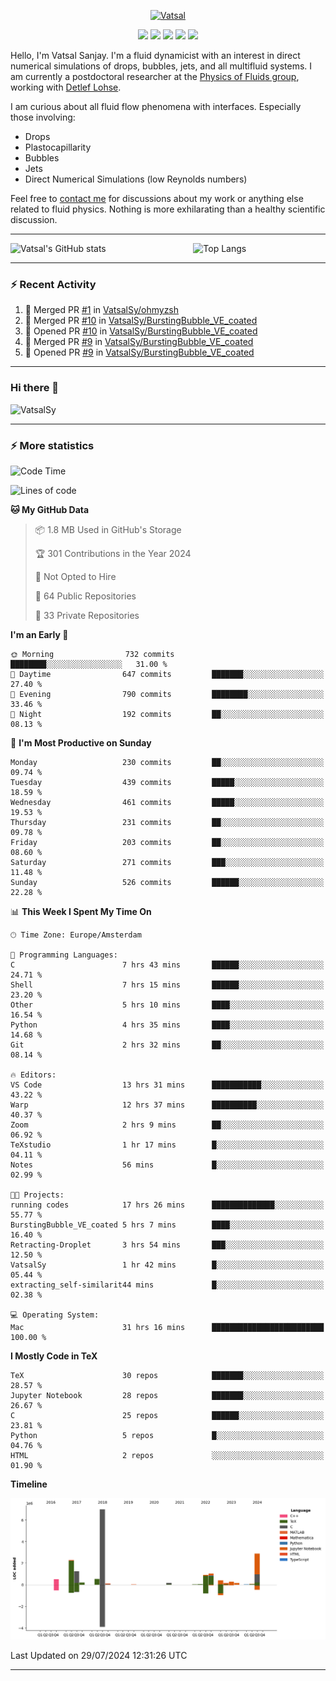 <center>

[<img alt="Vatsal" width="200px" src="https://www.dropbox.com/s/dxyybgtblo8er6h/Logo_Vatsal_Vector.png?raw=1">](https://www.vatsalsanjay.com)

[<img src="https://img.shields.io/badge/googlescholar-4285F4?&style=for-the-badge&logo=googlescholar&logoColor=white">](https://scholar.google.com/citations?hl=en&user=67aQviYAAAAJ)
[<img src="https://img.shields.io/static/v1.svg?&style=for-the-badge&logo=ResearchGate&label=&message=ResearchGate&logoColor=white&color=green">](https://www.researchgate.net/profile/Vatsal-Sanjay-2)
[<img src="https://img.shields.io/badge/twitter-1DA1F2?&style=for-the-badge&logo=twitter&logoColor=white">](https://twitter.com/VatsalSanjay)
[<img src="https://img.shields.io/badge/linkedin-0A66C2?&style=for-the-badge&logo=linkedin">](https://www.linkedin.com/in/vatsalsanjay/)
[<img src="https://img.shields.io/badge/orcid-A6CE39?&style=for-the-badge&logo=orcid&logoColor=white">](https://orcid.org/0000-0002-4293-6099)

</center>

Hello, I'm Vatsal Sanjay. I'm a fluid dynamicist with an interest in direct numerical simulations of drops, bubbles, jets, and all multifluid systems. I am currently a postdoctoral researcher at the [Physics of Fluids group](https://pof.tnw.utwente.nl), working with [Detlef Lohse](https://en.wikipedia.org/wiki/Detlef_Lohse). 

I am curious about all fluid flow phenomena with interfaces. Especially those involving:

- Drops
- Plastocapillarity
- Bubbles
- Jets
- Direct Numerical Simulations (low Reynolds numbers)

Feel free to [contact me](mailto:contact@vatsalsanjay.com) for discussions about my work or anything else related to fluid physics. Nothing is more exhilarating than a healthy scientific discussion.

<!-- ![Vatsal's GitHub stats](https://github-readme-stats-xi-wine-74.vercel.app/api?username=VatsalSy&show_icons=true&theme=vision-friendly-dark)

![Top Langs](https://github-readme-stats-xi-wine-74.vercel.app/api/top-langs/?username=VatsalSy&layout=compact&theme=vision-friendly-dark) -->

---
<div style="display: flex; justify-content: space-between;">
    <img src="https://github-readme-stats-xi-wine-74.vercel.app/api?username=VatsalSy&show_icons=true&theme=vision-friendly-dark" alt="Vatsal's GitHub stats" style="width: 55%;">
    <img src="https://github-readme-stats-xi-wine-74.vercel.app/api/top-langs/?username=VatsalSy&layout=compact&theme=vision-friendly-dark" alt="Top Langs" style="width: 42%;">
</div>

---

### :zap: Recent Activity

<!--START_SECTION:activity-->
1. 🎉 Merged PR [#1](https://github.com/VatsalSy/ohmyzsh/pull/1) in [VatsalSy/ohmyzsh](https://github.com/VatsalSy/ohmyzsh)
2. 🎉 Merged PR [#10](https://github.com/VatsalSy/BurstingBubble_VE_coated/pull/10) in [VatsalSy/BurstingBubble_VE_coated](https://github.com/VatsalSy/BurstingBubble_VE_coated)
3. 💪 Opened PR [#10](https://github.com/VatsalSy/BurstingBubble_VE_coated/pull/10) in [VatsalSy/BurstingBubble_VE_coated](https://github.com/VatsalSy/BurstingBubble_VE_coated)
4. 🎉 Merged PR [#9](https://github.com/VatsalSy/BurstingBubble_VE_coated/pull/9) in [VatsalSy/BurstingBubble_VE_coated](https://github.com/VatsalSy/BurstingBubble_VE_coated)
5. 💪 Opened PR [#9](https://github.com/VatsalSy/BurstingBubble_VE_coated/pull/9) in [VatsalSy/BurstingBubble_VE_coated](https://github.com/VatsalSy/BurstingBubble_VE_coated)
<!--END_SECTION:activity-->
---

### Hi there 👋
<p align="left"> <img src="https://komarev.com/ghpvc/?username=VatsalSy&label=Profile%20views&color=orange&style=for-the-badge" alt="VatsalSy" /> </p>

---
### :zap: More statistics

<!--START_SECTION:waka-->
![Code Time](http://img.shields.io/badge/Code%20Time-34%20hrs%2014%20mins-blue)

![Lines of code](https://img.shields.io/badge/From%20Hello%20World%20I%27ve%20Written-18.2%20million%20lines%20of%20code-blue)

**🐱 My GitHub Data** 

> 📦 1.8 MB Used in GitHub's Storage 
 > 
> 🏆 301 Contributions in the Year 2024
 > 
> 🚫 Not Opted to Hire
 > 
> 📜 64 Public Repositories 
 > 
> 🔑 33 Private Repositories 
 > 
**I'm an Early 🐤** 

```text
🌞 Morning                732 commits         ████████░░░░░░░░░░░░░░░░░   31.00 % 
🌆 Daytime                647 commits         ███████░░░░░░░░░░░░░░░░░░   27.40 % 
🌃 Evening                790 commits         ████████░░░░░░░░░░░░░░░░░   33.46 % 
🌙 Night                  192 commits         ██░░░░░░░░░░░░░░░░░░░░░░░   08.13 % 
```
📅 **I'm Most Productive on Sunday** 

```text
Monday                   230 commits         ██░░░░░░░░░░░░░░░░░░░░░░░   09.74 % 
Tuesday                  439 commits         █████░░░░░░░░░░░░░░░░░░░░   18.59 % 
Wednesday                461 commits         █████░░░░░░░░░░░░░░░░░░░░   19.53 % 
Thursday                 231 commits         ██░░░░░░░░░░░░░░░░░░░░░░░   09.78 % 
Friday                   203 commits         ██░░░░░░░░░░░░░░░░░░░░░░░   08.60 % 
Saturday                 271 commits         ███░░░░░░░░░░░░░░░░░░░░░░   11.48 % 
Sunday                   526 commits         ██████░░░░░░░░░░░░░░░░░░░   22.28 % 
```


📊 **This Week I Spent My Time On** 

```text
🕑︎ Time Zone: Europe/Amsterdam

💬 Programming Languages: 
C                        7 hrs 43 mins       ██████░░░░░░░░░░░░░░░░░░░   24.71 % 
Shell                    7 hrs 15 mins       ██████░░░░░░░░░░░░░░░░░░░   23.20 % 
Other                    5 hrs 10 mins       ████░░░░░░░░░░░░░░░░░░░░░   16.54 % 
Python                   4 hrs 35 mins       ████░░░░░░░░░░░░░░░░░░░░░   14.68 % 
Git                      2 hrs 32 mins       ██░░░░░░░░░░░░░░░░░░░░░░░   08.14 % 

🔥 Editors: 
VS Code                  13 hrs 31 mins      ███████████░░░░░░░░░░░░░░   43.22 % 
Warp                     12 hrs 37 mins      ██████████░░░░░░░░░░░░░░░   40.37 % 
Zoom                     2 hrs 9 mins        ██░░░░░░░░░░░░░░░░░░░░░░░   06.92 % 
TeXstudio                1 hr 17 mins        █░░░░░░░░░░░░░░░░░░░░░░░░   04.11 % 
Notes                    56 mins             █░░░░░░░░░░░░░░░░░░░░░░░░   02.99 % 

🐱‍💻 Projects: 
running codes            17 hrs 26 mins      ██████████████░░░░░░░░░░░   55.77 % 
BurstingBubble_VE_coated 5 hrs 7 mins        ████░░░░░░░░░░░░░░░░░░░░░   16.40 % 
Retracting-Droplet       3 hrs 54 mins       ███░░░░░░░░░░░░░░░░░░░░░░   12.50 % 
VatsalSy                 1 hr 42 mins        █░░░░░░░░░░░░░░░░░░░░░░░░   05.44 % 
extracting_self-similarit44 mins             █░░░░░░░░░░░░░░░░░░░░░░░░   02.38 % 

💻 Operating System: 
Mac                      31 hrs 16 mins      █████████████████████████   100.00 % 
```

**I Mostly Code in TeX** 

```text
TeX                      30 repos            ███████░░░░░░░░░░░░░░░░░░   28.57 % 
Jupyter Notebook         28 repos            ███████░░░░░░░░░░░░░░░░░░   26.67 % 
C                        25 repos            ██████░░░░░░░░░░░░░░░░░░░   23.81 % 
Python                   5 repos             █░░░░░░░░░░░░░░░░░░░░░░░░   04.76 % 
HTML                     2 repos             ░░░░░░░░░░░░░░░░░░░░░░░░░   01.90 % 
```



**Timeline**

![Lines of Code chart](https://raw.githubusercontent.com/VatsalSy/VatsalSy/main/assets/bar_graph.png)


 Last Updated on 29/07/2024 12:31:26 UTC
<!--END_SECTION:waka-->
---
